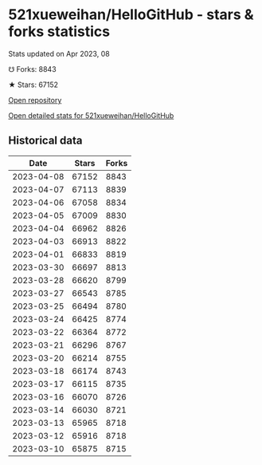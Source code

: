 # 521xueweihan/HelloGitHub - stars & forks statistics

Stats updated on Apr 2023, 08

☋ Forks: 8843

★ Stars: 67152

[Open repository](https://github.com/521xueweihan/HelloGitHub)

[Open detailed stats for 521xueweihan/HelloGitHub](https://reviewgithub.com/rep/521xueweihan/HelloGitHub)

## Historical data
| Date | Stars | Forks |
|------|-------|-------|
| 2023-04-08 | 67152 | 8843 | 
| 2023-04-07 | 67113 | 8839 | 
| 2023-04-06 | 67058 | 8834 | 
| 2023-04-05 | 67009 | 8830 | 
| 2023-04-04 | 66962 | 8826 | 
| 2023-04-03 | 66913 | 8822 | 
| 2023-04-01 | 66833 | 8819 | 
| 2023-03-30 | 66697 | 8813 | 
| 2023-03-28 | 66620 | 8799 | 
| 2023-03-27 | 66543 | 8785 | 
| 2023-03-25 | 66494 | 8780 | 
| 2023-03-24 | 66425 | 8774 | 
| 2023-03-22 | 66364 | 8772 | 
| 2023-03-21 | 66296 | 8767 | 
| 2023-03-20 | 66214 | 8755 | 
| 2023-03-18 | 66174 | 8743 | 
| 2023-03-17 | 66115 | 8735 | 
| 2023-03-16 | 66070 | 8726 | 
| 2023-03-14 | 66030 | 8721 | 
| 2023-03-13 | 65965 | 8718 | 
| 2023-03-12 | 65916 | 8718 | 
| 2023-03-10 | 65875 | 8715 | 

